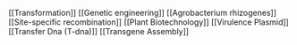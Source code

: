 [[Transformation]]
[[Genetic engineering]]
[[Agrobacterium rhizogenes]]
[[Site-specific recombination]]
[[Plant Biotechnology]]
[[Virulence Plasmid]]
[[Transfer Dna (T-dna)]]
[[Transgene Assembly]]
